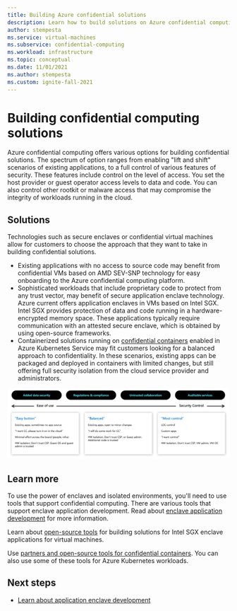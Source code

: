 ```yaml
---
title: Building Azure confidential solutions
description: Learn how to build solutions on Azure confidential computing
author: stempesta
ms.service: virtual-machines
ms.subservice: confidential-computing
ms.workload: infrastructure
ms.topic: conceptual
ms.date: 11/01/2021
ms.author: stempesta
ms.custom: ignite-fall-2021
---
```


# Building confidential computing solutions

Azure confidential computing offers various options for building confidential solutions. The spectrum of option ranges from enabling "lift and shift" scenarios of existing applications, to a full control of various features of security. These features include control on the level of access. You set the host provider or guest operator access levels to data and code. You can also control other rootkit or malware access that may compromise the integrity of workloads running in the cloud.

## Solutions

Technologies such as secure enclaves or confidential virtual machines allow for customers to choose the approach that they want to take in building confidential solutions.

- Existing applications with no access to source code may benefit from confidential VMs based on AMD SEV-SNP technology for easy onboarding to the Azure confidential computing platform.
- Sophisticated workloads that include proprietary code to protect from any trust vector, may benefit of secure application enclave technology. Azure current offers application enclaves in VMs based on Intel SGX. Intel SGX provides protection of data and code running in a hardware-encrypted memory space. These applications typically require communication with an attested secure enclave, which is obtained by using open-source frameworks.
- Containerized solutions running on [confidential containers](confidential-containers.md) enabled in Azure Kubernetes Service may fit customers looking for a balanced approach to confidentiality. In these scenarios, existing apps can be packaged and deployed in containers with limited changes, but still offering full security isolation from the cloud service provider and administrators.

![Screenshot of the confidential computing spectrum, showing easier options to options with most security control.](media/confidential-computing-solutions/spectrum.png)

## Learn more

To use the power of enclaves and isolated environments, you'll need to use tools that support confidential computing. There are various tools that support enclave application development. Read about [enclave application development](application-development.md) for more information. 

Learn about [open-source tools](enclave-development-oss.md) for building solutions for Intel SGX enclave applications for virtual machines.

Use [partners and open-source tools for confidential containers](confidential-containers.md). You can also use some of these tools for Azure Kubernetes workloads.

## Next steps

- [Learn about application enclave development](application-development.md)
